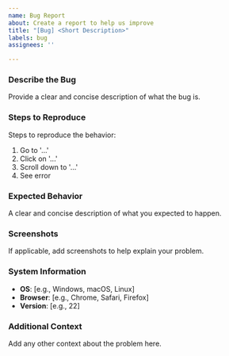 ```yaml
---
name: Bug Report
about: Create a report to help us improve
title: "[Bug] <Short Description>"
labels: bug
assignees: ''

---
```


### Describe the Bug
Provide a clear and concise description of what the bug is.

### Steps to Reproduce
Steps to reproduce the behavior:
1. Go to '...'
2. Click on '...'
3. Scroll down to '...'
4. See error

### Expected Behavior
A clear and concise description of what you expected to happen.

### Screenshots
If applicable, add screenshots to help explain your problem.

### System Information
- **OS**: [e.g., Windows, macOS, Linux]
- **Browser**: [e.g., Chrome, Safari, Firefox]
- **Version**: [e.g., 22]

### Additional Context
Add any other context about the problem here.
